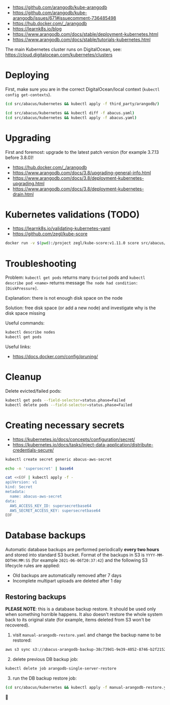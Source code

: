 - https://github.com/arangodb/kube-arangodb
- https://github.com/arangodb/kube-arangodb/issues/671#issuecomment-736485498
- https://hub.docker.com/_/arangodb
- https://learnk8s.io/blog
- https://www.arangodb.com/docs/stable/deployment-kubernetes.html
- https://www.arangodb.com/docs/stable/tutorials-kubernetes.html

The main Kubernetes cluster runs on DigitalOcean, see: https://cloud.digitalocean.com/kubernetes/clusters

# Deploying

First, make sure you are in the correct DigitalOcean/local context (`kubectl config get-contexts`).

```bash
(cd src/abacus/kubernetes && kubectl apply -f third_party/arangodb/)

(cd src/abacus/kubernetes && kubectl diff -f abacus.yaml)
(cd src/abacus/kubernetes && kubectl apply -f abacus.yaml)
```

# Upgrading

First and foremost: upgrade to the latest patch version (for example 3.7.13 before 3.8.0)!

- https://hub.docker.com/_/arangodb
- https://www.arangodb.com/docs/3.8/upgrading-general-info.html
- https://www.arangodb.com/docs/3.8/deployment-kubernetes-upgrading.html
- https://www.arangodb.com/docs/3.8/deployment-kubernetes-drain.html

# Kubernetes validations (TODO)

- https://learnk8s.io/validating-kubernetes-yaml
- https://github.com/zegl/kube-score

```bash
docker run -v $(pwd):/project zegl/kube-score:v1.11.0 score src/abacus/kubernetes/abacus.yaml
```

# Troubleshooting

Problem: `kubectl get pods` returns many `Evicted` pods and `kubectl describe pod <name>` returns message `The node had condition: [DiskPressure]`.

Explanation: there is not enough disk space on the node

Solution: free disk space (or add a new node) and investigate why is the disk space missing

Useful commands:

```bash
kubectl describe nodes
kubectl get pods
```

Useful links:

- https://docs.docker.com/config/pruning/

# Cleanup

Delete evicted/failed pods:

```bash
kubectl get pods --field-selector=status.phase=Failed
kubectl delete pods --field-selector=status.phase=Failed
```

# Creating necessary secrets

- https://kubernetes.io/docs/concepts/configuration/secret/
- https://kubernetes.io/docs/tasks/inject-data-application/distribute-credentials-secure/

```bash
kubectl create secret generic abacus-aws-secret
```

```bash
echo -n 'supersecret' | base64
```

```bash
cat <<EOF | kubectl apply -f -
apiVersion: v1
kind: Secret
metadata:
  name: abacus-aws-secret
data:
  AWS_ACCESS_KEY_ID: supersecretbase64
  AWS_SECRET_ACCESS_KEY: supersecretbase64
EOF
```

# Database backups

Automatic database backups are performed periodically **every two hours** and stored into standard S3 bucket. Format of the backups in S3 is `YYYY-MM-DDTHH:MM:SS` (for example `2021-06-06T20:37:42`) and the following S3 lifecycle rules are applied:

- Old backups are automatically removed after 7 days
- Incomplete multipart uploads are deleted after 1 day

## Restoring backups

**PLEASE NOTE**: this is a database backup restore. It should be used only when something horrible happens. It also doesn't restore the whole system back to its original state (for example, items deleted from S3 won't be recovered).

1. visit `manual-arangodb-restore.yaml` and change the backup name to be restored:

```bash
aws s3 sync s3://abacus-arangodb-backup-38c739d1-9e39-4052-8746-b2f21523f6c0/__CHANGE_ME__ /tmp/dump
```

2. delete previous DB backup job:

```bash
kubectl delete job arangodb-single-server-restore
```

3. run the DB backup restore job:

```bash
(cd src/abacus/kubernetes && kubectl apply -f manual-arangodb-restore.yaml)
```

🤞
